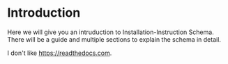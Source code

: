 # Introduction

Here we will give you an intruduction to Installation-Instruction Schema.  
There will be a guide and multiple sections to explain the schema in detail.

I don't like <https://readthedocs.com>.

